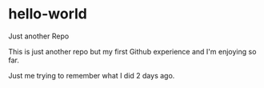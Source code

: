 # hello-world
Just another Repo

This is just another repo but my first Github experience and I'm enjoying so far.

Just me trying to remember what I did 2 days ago.

